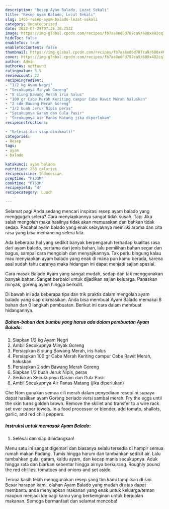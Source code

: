 ```yaml
---
description: "Resep Ayam Balado, Lezat Sekali"
title: "Resep Ayam Balado, Lezat Sekali"
slug: 1465-resep-ayam-balado-lezat-sekali
category: Uncategorized
date: 2022-07-29T07:38:38.253Z
image: https://img-global.cpcdn.com/recipes/fb7aa8ed6d787ca9/680x482cq70/ayam-balado-foto-resep-utama.jpg
hideToc: false
enableToc: true
enableTocContent: false
thumbnail: https://img-global.cpcdn.com/recipes/fb7aa8ed6d787ca9/680x482cq70/ayam-balado-foto-resep-utama.jpg
cover: https://img-global.cpcdn.com/recipes/fb7aa8ed6d787ca9/680x482cq70/ayam-balado-foto-resep-utama.jpg
author: Admin
authorAv: notfound
ratingvalue: 3.5
reviewcount: 22
recipeingredient:
- "1/2 kg Ayam Negri"
- "Secukupnya Minyak Goreng"
- "8 siung Bawang Merah iris halus"
- "100 gr Cabe Merah Keriting campur Cabe Rawit Merah haluskan"
- "2 sdm Bawang Merah Goreng"
- "1/2 buah Jeruk Nipis peras"
- "Secukupnya Garam dan Gula Pasir"
- "Secukupnya Air Panas Matang jika diperlukan"
recipeinstructions:

- "Selesai dan siap dinikmati!"
categories:
- Resep
tags:
- ayam
- balado

katakunci: ayam balado 
nutrition: 258 calories
recipecuisine: Indonesian
preptime: "PT33M"
cooktime: "PT53M"
recipeyield: "4"
recipecategory: Lunch

---
```



Selamat pagi Anda sedang mencari inspirasi resep ayam balado yang menggugah selera? Cara menyiapkannya sangat tidak susah. Tapi Jika salah mengolah maka hasilnya tidak akan memuaskan dan bahkan tidak sedap. Padahal ayam balado yang enak selayaknya memiliki aroma dan cita rasa yang bisa memancing selera kita.


Ada beberapa hal yang sedikit banyak berpengaruh terhadap kualitas rasa dari ayam balado, pertama dari jenis bahan, lalu pemilihan bahan segar dan bagus, sampai cara mengolah dan menyajikannya. Tak perlu bingung kalau mau menyiapkan ayam balado yang enak di mana pun kamu berada, karena asal sudah tahu caranya maka hidangan ini dapat menjadi sajian spesial.

Cara masak Balado Ayam yang sangat mudah, sedap dan tak menggunakan banyak bahan. Sangat berbaloi untuk dijadikan sajian keluarga. Panaskan minyak, goreng ayam hingga berkulit.


Di bawah ini ada beberapa tips dan trik praktis dalam mengolah ayam balado yang siap dikreasikan. Anda bisa membuat Ayam Balado memakai 8 bahan dan 0 langkah pembuatan. Berikut ini cara dalam membuat hidangannya.

<!--inarticleads1-->

##### Bahan-bahan dan bumbu yang harus ada dalam pembuatan Ayam Balado:

1. Siapkan 1/2 kg Ayam Negri
1. Ambil Secukupnya Minyak Goreng
1. Persiapkan 8 siung Bawang Merah, iris halus
1. Persiapkan 100 gr Cabe Merah Keriting campur Cabe Rawit Merah, haluskan
1. Persiapkan 2 sdm Bawang Merah Goreng
1. Siapkan 1/2 buah Jeruk Nipis, peras
1. Sediakan Secukupnya Garam dan Gula Pasir
1. Ambil Secukupnya Air Panas Matang (jika diperlukan)


Che Nom gunakan semua cili merah dalam penyediaan resepi ni supaya dapat hasilkan ayam Goreng berlado versi sambal merah. Fry the eggs until the skin turns golden brown. Remove the skillet and transfer to a wire rack set over paper towels. In a food processor or blender, add tomato, shallots, garlic, and red chili peppers. 

<!--inarticleads2-->

##### Instruksi untuk memasak Ayam Balado:


1. Selesai dan siap dihidangkan!

Menu satu ini sangat digemari dan biasanya selalu tersedia di hampir semua rumah makan Padang. Tumis hingga harum dan tambahkan sedikit air. Lalu tambahkan gula, garam, kaldu ayam, dan kecap manis secukupnya. Aduk hingga rata dan biarkan sebentar hingga airnya berkurang. Roughly pound the red chillies, tomatoes and onions and set aside. 

Terima kasih telah menggunakan resep yang tim kami tampilkan di sini. Besar harapan kami, olahan Ayam Balado yang mudah di atas dapat membantu anda menyiapkan makanan yang enak untuk keluarga/teman maupun menjadi ide bagi kamu yang berkeinginan untuk berjualan makanan. Semoga bermanfaat dan selamat mencoba!
